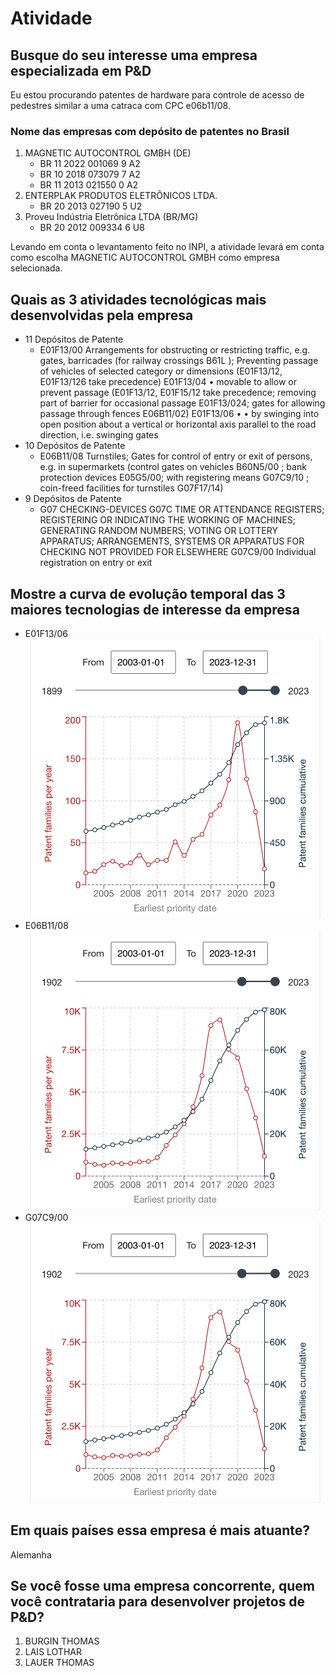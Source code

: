# Atividade

## Busque do seu interesse uma empresa especializada em P&D

Eu estou procurando patentes de hardware para controle de acesso de pedestres similar a uma catraca com CPC e06b11/08.

### Nome das empresas com depósito de patentes no Brasil

1. MAGNETIC AUTOCONTROL GMBH (DE)
   - BR 11 2022 001069 9 A2
   - BR 10 2018 073079 7 A2
   - BR 11 2013 021550 0 A2
2. ENTERPLAK PRODUTOS ELETRÔNICOS LTDA.
   - BR 20 2013 027190 5 U2
3. Proveu Indústria Eletrônica LTDA (BR/MG)
   - BR 20 2012 009334 6 U8

Levando em conta o levantamento feito no INPI, a atividade levará em conta como escolha MAGNETIC AUTOCONTROL GMBH como empresa selecionada.

## Quais as 3 atividades tecnológicas mais desenvolvidas pela empresa

- 11 Depósitos de Patente
  - E01F13/00 Arrangements for obstructing or restricting traffic, e.g. gates, barricades (for railway crossings B61L ); Preventing passage of vehicles of selected category or dimensions (E01F13/12, E01F13/126 take precedence)
    E01F13/04 •
    movable to allow or prevent passage (E01F13/12, E01F15/12 take precedence; removing part of barrier for occasional passage E01F13/024; gates for allowing passage through fences E06B11/02)
    E01F13/06 • •
    by swinging into open position about a vertical or horizontal axis parallel to the road direction, i.e. swinging gates
- 10 Depósitos de Patente
  - E06B11/08 Turnstiles; Gates for control of entry or exit of persons, e.g. in supermarkets (control gates on vehicles B60N5/00 ; bank protection devices E05G5/00; with registering means G07C9/10 ; coin-freed facilities for turnstiles G07F17/14)
- 9 Depósitos de Patente
  - G07 CHECKING-DEVICES G07C TIME OR ATTENDANCE REGISTERS; REGISTERING OR INDICATING THE WORKING OF MACHINES; GENERATING RANDOM NUMBERS; VOTING OR LOTTERY APPARATUS; ARRANGEMENTS, SYSTEMS OR APPARATUS FOR CHECKING NOT PROVIDED FOR ELSEWHERE G07C9/00 Individual registration on entry or exit

## Mostre a curva de evolução temporal das 3 maiores tecnologias de interesse da empresa

- E01F13/06
  ![E01F1306.png](E01F1306.png "E01F13/06")
- E06B11/08
  ![E01F1306.png](E06B1108.png "E06B11/08")
- G07C9/00
  ![E01F1306.png](G07C900.png "G07C9/00")

## Em quais países essa empresa é mais atuante?

Alemanha

## Se você fosse uma empresa concorrente, quem você contrataria para desenvolver projetos de P&D?

1. BURGIN THOMAS
2. LAIS LOTHAR
3. LAUER THOMAS
